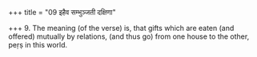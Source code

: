 +++
title = "09 इहैव सम्भुञ्जती दक्षिणा"

+++
9. The meaning (of the verse) is, that gifts which are eaten (and offered) mutually by relations, (and thus go) from one house to the other, peṛṣ in this world.
